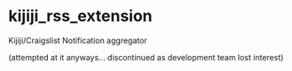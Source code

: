 kijiji_rss_extension
====================

Kijiji/Craigslist Notification aggregator

(attempted at it anyways... discontinued as development team lost interest)

